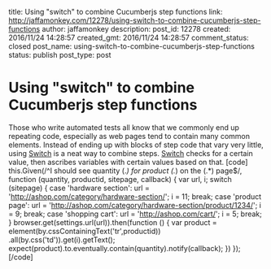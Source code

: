 title: Using "switch" to combine Cucumberjs step functions
link: http://jaffamonkey.com/12278/using-switch-to-combine-cucumberjs-step-functions
author: jaffamonkey
description: 
post_id: 12278
created: 2016/11/24 14:28:57
created_gmt: 2016/11/24 14:28:57
comment_status: closed
post_name: using-switch-to-combine-cucumberjs-step-functions
status: publish
post_type: post

# Using "switch" to combine Cucumberjs step functions

Those who write automated tests all know that we commonly end up repeating code, especially as web pages tend to contain many common elements. Instead of ending up with blocks of step code that vary very little, using [Switch](http://www.w3schools.com/js/js_switch.asp) is a neat way to combine steps. [Switch](http://www.w3schools.com/js/js_switch.asp) checks for a certain value, then ascribes variables with certain values based on that.  [code] this.Given(/^I should see quantity (.*) for product (.*) on the (.*) page$/, function (quantity, productid, sitepage, callback) { var url, i; switch (sitepage) { case 'hardware section': url = 'http://ashop.com/category/hardware-section/'; i = 11; break; case 'product page': url = 'http://ashop.com/category/hardware-section/product/1234/'; i = 9; break; case 'shopping cart': url = 'http://ashop.com/cart/'; i = 5; break; } browser.get(settings.url(url)).then(function () { var product = element(by.cssContainingText('tr',productid)) .all(by.css('td')).get(i).getText(); expect(product).to.eventually.contain(quantity).notify(callback); }) }); [/code]